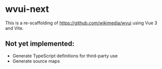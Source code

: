 # wvui-next

This is a re-scaffolding of https://github.com/wikimedia/wvui using Vue 3 and Vite.

## Not yet implemented:
- Generate TypeScript definitions for third-party use
- Generate source maps
